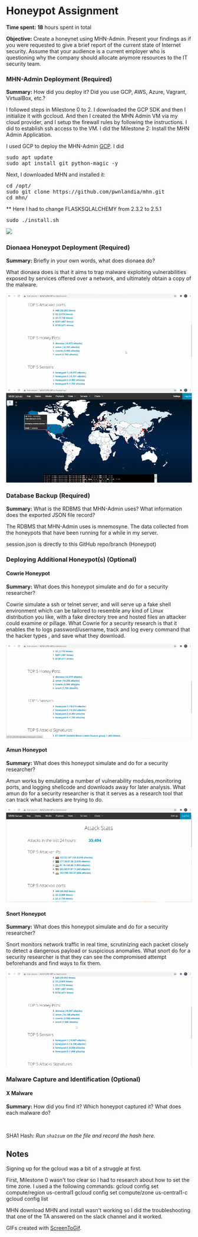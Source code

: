# Honeypot Assignment

**Time spent:** **18** hours spent in total

**Objective:** Create a honeynet using MHN-Admin. Present your findings as if you were requested to give a brief report of the current state of Internet security. Assume that your audience is a current employer who is questioning why the company should allocate anymore resources to the IT security team.

### MHN-Admin Deployment (Required)

**Summary:** How did you deploy it? Did you use GCP, AWS, Azure, Vagrant, VirtualBox, etc.?

I followed steps in Milestone 0 to 2.  I downloaded the GCP SDK and then I initialize it with gccloud. And then I created the MHN Admin VM via my cloud provider, and I setup the firewall rules by following the instructions. I did <gcloud compute ssh mhn-admin> to establish ssh access to the VM. I did the Milestone 2: Install the MHN Admin Application.

I used GCP to deploy the MHN-Admin [GCP](https://cloud.google.com/sdk/docs/quickstarts). I did 
<pre>
sudo apt update
sudo apt install git python-magic -y
</pre>
Next, I downloaded MHN and installed it:
<pre>
cd /opt/
sudo git clone https://github.com/pwnlandia/mhn.git
cd mhn/
</pre>

** Here I had to change FLASKSQLALCHEMY from 2.3.2 to 2.5.1
<pre>
sudo ./install.sh
</pre>

<img src="Honeypot1.gif">

### Dionaea Honeypot Deployment (Required)

**Summary:** Briefly in your own words, what does dionaea do?

What dionaea does is that it aims to trap malware exploiting vulnerabilities exposed by services offered over a network, and ultimately obtain a copy of the malware.

<img src="Honeypot2.gif">

<img src="Honeypot3.gif">

### Database Backup (Required) 

**Summary:** What is the RDBMS that MHN-Admin uses? What information does the exported JSON file record?

The RDBMS that MHN-Admin uses is mnemosyne. The data collected from the honeypots that have been running for a while in my server. 

session.json is directly to this GitHub repo/branch (Honeypot)


### Deploying Additional Honeypot(s) (Optional)

#### Cowrie Honeypot

**Summary:** What does this honeypot simulate and do for a security researcher?

Cowrie simulate a ssh or telnet server, and will serve up a fake shell environment which can be tailored to resemble any kind of Linux distribution you like, with a fake directory tree and hosted files an attacker could examine or pillage. What Cowrie for a security research is that it enables the to logs password/username, track and log every command that the hacker types , and save what they download.

<img src="Honeypot4.gif">

#### Amun Honeypot

**Summary:** What does this honeypot simulate and do for a security researcher?

Amun works by emulating a number of vulnerability modules,monitoring ports, and logging shellcode and downloads away for later analysis. What amun do for a security researcher is that it serves as a research tool that can track what hackers are trying to do.

<img src="Honeypot5.gif">

#### Snort Honeypot

**Summary:** What does this honeypot simulate and do for a security researcher?

Snort monitors network traffic in real time, scrutinizing each packet closely to detect a dangerous payload or suspicious anomalies. What snort do for a security researcher is that they can see the compromised attempt beforehands and find ways to fix them. 

<img src="Honeypot6.gif">

### Malware Capture and Identification (Optional)

#### X Malware

**Summary:** How did you find it? Which honeypot captured it? What does each malware do?



<img src="">

SHA1 Hash: *Run `sha1sum` on the file and record the hash here.*


## Notes

Signing up for the gcloud was a bit of a struggle at first.

First, Milestone 0 wasn't too clear so I had to research about how to set the time zone. I used a the following commands: 
gcloud config set compute/region us-central1
gcloud config set compute/zone us-central1-c
gcloud config list

MHN download MHN and install wasn't working so I did the troubleshooting that one of the TA answered on the slack channel and it worked. 

GIFs created with [ScreenToGif](https://www.screentogif.com/).

